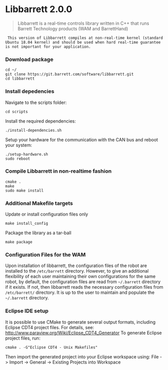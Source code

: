# Libbarrett 2.0.0
> Libbarrett is a real-time controls library written in C++ that runs Barrett
Technology products (WAM and BarrettHand)

` This version of Libbarrett compiles at non-real-time kernel (standard Ubuntu 18.04 kernel) and should be used when hard real-time guarantee is not important for your application.`


### Download package
```
cd ~/
git clone https://git.barrett.com/software/libbarrett.git
cd libbarrett
```

### Install depedencies
Navigate to the scripts folder:
```
cd scripts
```
Install the required dependencies:
```
./install-dependencies.sh
```

Setup your hardware for the communication with the CAN bus and reboot your system:
```
./setup-hardware.sh
sudo reboot
```

### Compile Libbarrett in non-realtime fashion
```
cmake .
make
sudo make install
```

### Additional Makefile targets
Update or install configuration files only
```
make install_config
```
Package the library as a tar-ball 
```
make package
```

### Configuration Files for the WAM
Upon installation of libbarrett, the configuration files of the robot are installed to the `/etc/barrett` directory. However, to give an additional flexibility of each user maintaining their own configurations for the same robot, by default, the configuration files are read from `~/.barrett` directory if it exists. If not, then libbarrett reads the necessary configuration files from `/etc/barrett/` directory. It is up to the user to maintain and populate the `~/.barrett` directory.

### Eclipse IDE setup
It is possible to use CMake to generate several output formats, including Eclipse CDT4 project files. For details, see:
    http://www.paraview.org/Wiki/Eclipse_CDT4_Generator
To generate Eclipse project files, run:
```
cmake . -G"Eclipse CDT4 - Unix Makefiles"
```
Then import the generated project into your Eclipse workspace using:
File -> Import -> General -> Existing Projects into Workspace
